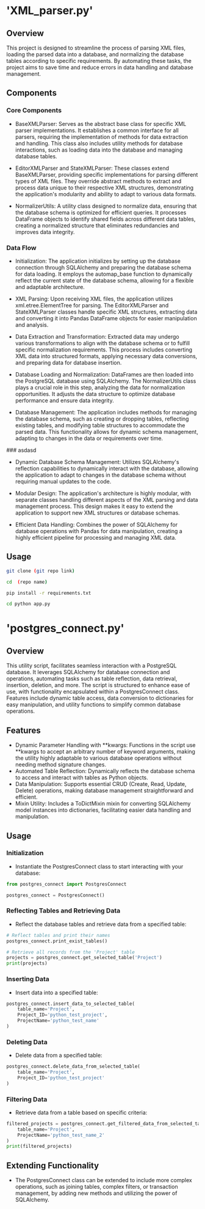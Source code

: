 # 'XML_parser.py'
## Overview
This project is designed to streamline the process of parsing XML files, loading the parsed data into a database, and normalizing the database tables according to specific requirements. By automating these tasks, the project aims to save time and reduce errors in data handling and database management.

## Components

### Core Components ###
- BaseXMLParser: Serves as the abstract base class for specific XML parser implementations. It establishes a common interface for all parsers, requiring the implementation of methods for data extraction and handling. This class also includes utility methods for database interactions, such as loading data into the database and managing database tables.

- EditorXMLParser and StateXMLParser: These classes extend BaseXMLParser, providing specific implementations for parsing different types of XML files. They override abstract methods to extract and process data unique to their respective XML structures, demonstrating the application's modularity and ability to adapt to various data formats.

- NormalizerUtils: A utility class designed to normalize data, ensuring that the database schema is optimized for efficient queries. It processes DataFrame objects to identify shared fields across different data tables, creating a normalized structure that eliminates redundancies and improves data integrity.

### Data Flow ###
- Initialization: The application initializes by setting up the database connection through SQLAlchemy and preparing the database schema for data loading. It employs the automap_base function to dynamically reflect the current state of the database schema, allowing for a flexible and adaptable architecture.

- XML Parsing: Upon receiving XML files, the application utilizes xml.etree.ElementTree for parsing. The EditorXMLParser and StateXMLParser classes handle specific XML structures, extracting data and converting it into Pandas DataFrame objects for easier manipulation and analysis.

- Data Extraction and Transformation: Extracted data may undergo various transformations to align with the database schema or to fulfill specific normalization requirements. This process includes converting XML data into structured formats, applying necessary data conversions, and preparing data for database insertion.

- Database Loading and Normalization: DataFrames are then loaded into the PostgreSQL database using SQLAlchemy. The NormalizerUtils class plays a crucial role in this step, analyzing the data for normalization opportunities. It adjusts the data structure to optimize database performance and ensure data integrity.

- Database Management: The application includes methods for managing the database schema, such as creating or dropping tables, reflecting existing tables, and modifying table structures to accommodate the parsed data. This functionality allows for dynamic schema management, adapting to changes in the data or requirements over time.

### asdasd

- Dynamic Database Schema Management: Utilizes SQLAlchemy's reflection capabilities to dynamically interact with the database, allowing the application to adapt to changes in the database schema without requiring manual updates to the code.

- Modular Design: The application's architecture is highly modular, with separate classes handling different aspects of the XML parsing and data management process. This design makes it easy to extend the application to support new XML structures or database schemas.

- Efficient Data Handling: Combines the power of SQLAlchemy for database operations with Pandas for data manipulation, creating a highly efficient pipeline for processing and managing XML data.


## Usage

```sh 
git clone (git repo link)
```

```sh 
cd  (repo name)
```

```sh 
pip install -r requirements.txt 
```

```sh 
cd python app.py 
```

# 'postgres_connect.py'

## Overview ##
This utility script, facilitates seamless interaction with a PostgreSQL database. It leverages SQLAlchemy for database connection and operations, automating tasks such as table reflection, data retrieval, insertion, deletion, and more. The script is structured to enhance ease of use, with functionality encapsulated within a PostgresConnect class. Features include dynamic table access, data conversion to dictionaries for easy manipulation, and utility functions to simplify common database operations.

## Features ##
- Dynamic Parameter Handling with **kwargs: Functions in the script use **kwargs to accept an arbitrary number of keyword arguments, making the utility highly adaptable to various database operations without needing method signature changes.
- Automated Table Reflection: Dynamically reflects the database schema to access and interact with tables as Python objects.
- Data Manipulation: Supports essential CRUD (Create, Read, Update, Delete) operations, making database management straightforward and efficient.
- Mixin Utility: Includes a ToDictMixin mixin for converting SQLAlchemy model instances into dictionaries, facilitating easier data handling and manipulation.

## Usage ##

### Initialization ###
- Instantiate the PostgresConnect class to start interacting with your database:

```python
from postgres_connect import PostgresConnect

postgres_connect = PostgresConnect()
```

### Reflecting Tables and Retrieving Data ###
- Reflect the database tables and retrieve data from a specified table:

```python
# Reflect tables and print their names
postgres_connect.print_exist_tables()

# Retrieve all records from the 'Project' table
projects = postgres_connect.get_selected_table('Project')
print(projects)
```

### Inserting Data ###
- Insert data into a specified table:

```python
postgres_connect.insert_data_to_selected_table(
    table_name='Project', 
    Project_ID='python_test_project', 
    ProjectName='python_test_name'
)
```

### Deleting Data ###
- Delete data from a specified table:

```python
postgres_connect.delete_data_from_selected_table(
    table_name='Project', 
    Project_ID='python_test_project'
)
```
### Filtering Data ###
- Retrieve data from a table based on specific criteria:

```python
filtered_projects = postgres_connect.get_filtered_data_from_selected_table(
    table_name='Project', 
    ProjectName='python_test_name_2'
)
print(filtered_projects)
```

## Extending Functionality ###
- The PostgresConnect class can be extended to include more complex operations, such as joining tables, complex filters, or transaction management, by adding new methods and utilizing the power of SQLAlchemy.


